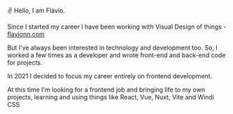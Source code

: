 :v: Hello, I am Flávio.

Since I started my career I have been working with Visual Design of things - [flavionn.com](https://www.flavionn.com)

But I've always been interested in technology and development too. So, I worked a few times as a developer and wrote front-end and back-end code for projects.

In 2021 I decided to focus my career entirely on frontend development.

At this time I'm looking for a frontend job and bringing life to my own projects, learning and using things like React, Vue, Nuxt, Vite and Windi CSS
